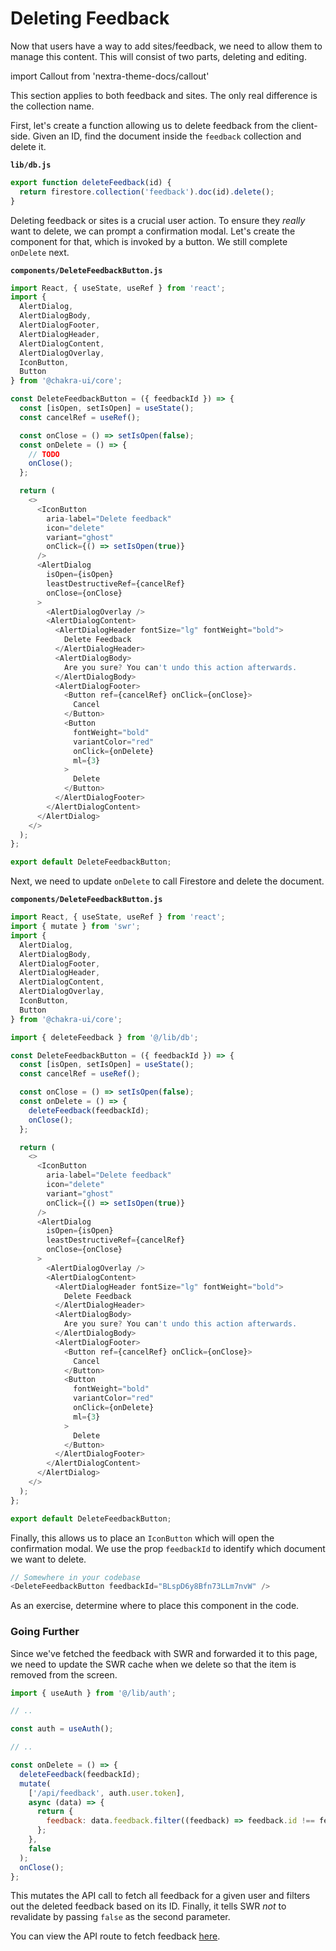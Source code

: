 # Deleting Feedback

Now that users have a way to add sites/feedback, we need to allow
them to manage this content. This will consist of two parts, deleting and editing.

import Callout from 'nextra-theme-docs/callout'

<Callout>
This section applies to both feedback and sites. The only real difference is the collection name. 
</Callout>

First, let's create a function allowing us to delete feedback from the client-side. Given an ID, find the document inside the `feedback` collection and delete it.

**`lib/db.js`**

```js
export function deleteFeedback(id) {
  return firestore.collection('feedback').doc(id).delete();
}
```

Deleting feedback or sites is a crucial user action. To ensure they _really_ want to delete, we can prompt a confirmation modal. Let's create the component for that, which is invoked by a button. We still complete `onDelete` next.

**`components/DeleteFeedbackButton.js`**

```js
import React, { useState, useRef } from 'react';
import {
  AlertDialog,
  AlertDialogBody,
  AlertDialogFooter,
  AlertDialogHeader,
  AlertDialogContent,
  AlertDialogOverlay,
  IconButton,
  Button
} from '@chakra-ui/core';

const DeleteFeedbackButton = ({ feedbackId }) => {
  const [isOpen, setIsOpen] = useState();
  const cancelRef = useRef();

  const onClose = () => setIsOpen(false);
  const onDelete = () => {
    // TODO
    onClose();
  };

  return (
    <>
      <IconButton
        aria-label="Delete feedback"
        icon="delete"
        variant="ghost"
        onClick={() => setIsOpen(true)}
      />
      <AlertDialog
        isOpen={isOpen}
        leastDestructiveRef={cancelRef}
        onClose={onClose}
      >
        <AlertDialogOverlay />
        <AlertDialogContent>
          <AlertDialogHeader fontSize="lg" fontWeight="bold">
            Delete Feedback
          </AlertDialogHeader>
          <AlertDialogBody>
            Are you sure? You can't undo this action afterwards.
          </AlertDialogBody>
          <AlertDialogFooter>
            <Button ref={cancelRef} onClick={onClose}>
              Cancel
            </Button>
            <Button
              fontWeight="bold"
              variantColor="red"
              onClick={onDelete}
              ml={3}
            >
              Delete
            </Button>
          </AlertDialogFooter>
        </AlertDialogContent>
      </AlertDialog>
    </>
  );
};

export default DeleteFeedbackButton;
```

Next, we need to update `onDelete` to call Firestore and delete the document.

**`components/DeleteFeedbackButton.js`**

```js
import React, { useState, useRef } from 'react';
import { mutate } from 'swr';
import {
  AlertDialog,
  AlertDialogBody,
  AlertDialogFooter,
  AlertDialogHeader,
  AlertDialogContent,
  AlertDialogOverlay,
  IconButton,
  Button
} from '@chakra-ui/core';

import { deleteFeedback } from '@/lib/db';

const DeleteFeedbackButton = ({ feedbackId }) => {
  const [isOpen, setIsOpen] = useState();
  const cancelRef = useRef();

  const onClose = () => setIsOpen(false);
  const onDelete = () => {
    deleteFeedback(feedbackId);
    onClose();
  };

  return (
    <>
      <IconButton
        aria-label="Delete feedback"
        icon="delete"
        variant="ghost"
        onClick={() => setIsOpen(true)}
      />
      <AlertDialog
        isOpen={isOpen}
        leastDestructiveRef={cancelRef}
        onClose={onClose}
      >
        <AlertDialogOverlay />
        <AlertDialogContent>
          <AlertDialogHeader fontSize="lg" fontWeight="bold">
            Delete Feedback
          </AlertDialogHeader>
          <AlertDialogBody>
            Are you sure? You can't undo this action afterwards.
          </AlertDialogBody>
          <AlertDialogFooter>
            <Button ref={cancelRef} onClick={onClose}>
              Cancel
            </Button>
            <Button
              fontWeight="bold"
              variantColor="red"
              onClick={onDelete}
              ml={3}
            >
              Delete
            </Button>
          </AlertDialogFooter>
        </AlertDialogContent>
      </AlertDialog>
    </>
  );
};

export default DeleteFeedbackButton;
```

Finally, this allows us to place an `IconButton` which will open the confirmation modal. We use the prop `feedbackId` to identify which document we want to delete.

```js
// Somewhere in your codebase
<DeleteFeedbackButton feedbackId="BLspD6y8Bfn73LLm7nvW" />
```

As an exercise, determine where to place this component in the code.

### Going Further

Since we've fetched the feedback with SWR and forwarded it to this page, we need to update the SWR cache when we delete so that the item is removed from the screen.

```js
import { useAuth } from '@/lib/auth';

// ..

const auth = useAuth();

// ..

const onDelete = () => {
  deleteFeedback(feedbackId);
  mutate(
    ['/api/feedback', auth.user.token],
    async (data) => {
      return {
        feedback: data.feedback.filter((feedback) => feedback.id !== feedbackId)
      };
    },
    false
  );
  onClose();
};
```

This mutates the API call to fetch all feedback for a given user and filters out the deleted feedback based on its ID. Finally, it tells SWR _not_ to revalidate by passing `false` as the second parameter.

You can view the API route to fetch feedback [here](https://github.com/leerob/fastfeedback/blob/master/pages/api/feedback.js).
